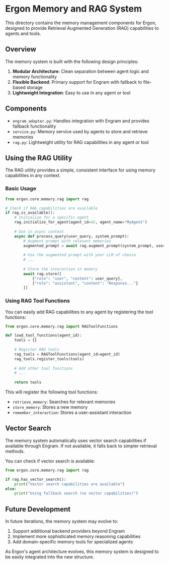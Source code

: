 # Ergon Memory and RAG System

This directory contains the memory management components for Ergon, designed to provide Retrieval Augmented Generation (RAG) capabilities to agents and tools.

## Overview

The memory system is built with the following design principles:

1. **Modular Architecture**: Clean separation between agent logic and memory functionality
2. **Flexible Backend**: Primary support for Engram with fallback to file-based storage
3. **Lightweight Integration**: Easy to use in any agent or tool

## Components

- `engram_adapter.py`: Handles integration with Engram and provides fallback functionality
- `service.py`: Memory service used by agents to store and retrieve memories
- `rag.py`: Lightweight utility for RAG capabilities in any agent or tool

## Using the RAG Utility

The RAG utility provides a simple, consistent interface for using memory capabilities in any context.

### Basic Usage

```python
from ergon.core.memory.rag import rag

# Check if RAG capabilities are available
if rag.is_available():
    # Initialize for a specific agent
    rag.initialize_for_agent(agent_id=42, agent_name="MyAgent")
    
    # Use in async context
    async def process_query(user_query, system_prompt):
        # Augment prompt with relevant memories
        augmented_prompt = await rag.augment_prompt(system_prompt, user_query)
        
        # Use the augmented prompt with your LLM of choice
        # ...
        
        # Store the interaction in memory
        await rag.store([
            {"role": "user", "content": user_query},
            {"role": "assistant", "content": "Response..."}
        ])
```

### Using RAG Tool Functions

You can easily add RAG capabilities to any agent by registering the tool functions:

```python
from ergon.core.memory.rag import RAGToolFunctions

def load_tool_functions(agent_id):
    tools = {}
    
    # Register RAG tools
    rag_tools = RAGToolFunctions(agent_id=agent_id)
    rag_tools.register_tools(tools)
    
    # Add other tool functions
    # ...
    
    return tools
```

This will register the following tool functions:
- `retrieve_memory`: Searches for relevant memories
- `store_memory`: Stores a new memory
- `remember_interaction`: Stores a user-assistant interaction

## Vector Search

The memory system automatically uses vector search capabilities if available through Engram. If not available, it falls back to simpler retrieval methods.

You can check if vector search is available:

```python
from ergon.core.memory.rag import rag

if rag.has_vector_search():
    print("Vector search capabilities are available")
else:
    print("Using fallback search (no vector capabilities)")
```

## Future Development

In future iterations, the memory system may evolve to:

1. Support additional backend providers beyond Engram
2. Implement more sophisticated memory reasoning capabilities
3. Add domain-specific memory tools for specialized agents

As Ergon's agent architecture evolves, this memory system is designed to be easily integrated into the new structure.
